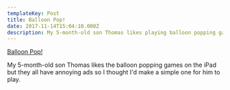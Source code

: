 ```yaml
---
templateKey: Post
title: Balloon Pop!
date: 2017-11-14T15:04:10.000Z
description: My 5-month-old son Thomas likes playing balloon popping games on the iPad but they all have annoying ads so I thought I'd make a simple one for him to play.
---
```


[Balloon Pop!](https://ojread.github.io/balloon-pop/)

My 5-month-old son Thomas likes the balloon popping games on the iPad but they all have annoying ads so I thought I'd make a simple one for him to play.
